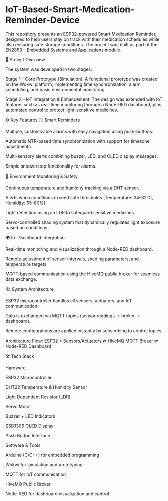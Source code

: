 # IoT-Based-Smart-Medication-Reminder-Device

This repository presents an ESP32-powered Smart Medication Reminder, designed to help users stay on track with their medication schedules while also ensuring safe storage conditions. The project was built as part of the EN2853 – Embedded Systems and Applications module.

📌 Project Overview

The system was developed in two stages:

Stage 1 – Core Prototype (Simulation): A functional prototype was created on the Wokwi platform, implementing time synchronization, alarm scheduling, and basic environmental monitoring.

Stage 2 – IoT Integration & Enhancement: The design was extended with IoT features such as real-time monitoring through a Node-RED dashboard, plus automated control to protect light-sensitive medicines.

⚙️ Key Features
🕒 Smart Reminders

Multiple, customizable alarms with easy navigation using push-buttons.

Automatic NTP-based time synchronization with support for timezone adjustments.

Multi-sensory alerts combining buzzer, LED, and OLED display messages.

Simple snooze/stop functionality for alarms.

🌡️ Environment Monitoring & Safety

Continuous temperature and humidity tracking via a DHT sensor.

Alerts when conditions exceed safe thresholds (Temperature: 24–32°C, Humidity: 65–80%).

Light detection using an LDR to safeguard sensitive medicines.

Servo-controlled shading system that dynamically regulates light exposure based on conditions.

🌍 IoT Dashboard Integration

Real-time monitoring and visualization through a Node-RED dashboard.

Remote adjustment of sensor intervals, shading parameters, and temperature targets.

MQTT-based communication using the HiveMQ public broker for seamless data exchange.

🏗️ System Architecture

ESP32 microcontroller handles all sensors, actuators, and IoT communication.

Data is exchanged via MQTT topics (sensor readings → broker → dashboard).

Remote configurations are applied instantly by subscribing to control topics.

Architecture Flow:
ESP32 + Sensors/Actuators ⇄ HiveMQ MQTT Broker ⇄ Node-RED Dashboard

🛠️ Tech Stack

Hardware

ESP32 Microcontroller

DHT22 Temperature & Humidity Sensor

Light Dependent Resistor (LDR)

Servo Motor

Buzzer + LED Indicators

SSD1306 OLED Display

Push Button Interface

Software & Tools

Arduino (C/C++) for embedded programming

Wokwi for simulation and prototyping

MQTT for IoT communication

HiveMQ Public Broker

Node-RED for dashboard visualization and control
